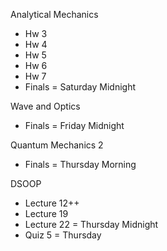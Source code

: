 Analytical Mechanics
- Hw 3
- Hw 4
- Hw 5
- Hw 6
- Hw 7
- Finals = Saturday Midnight

Wave and Optics
- Finals = Friday Midnight

Quantum Mechanics 2
- Finals = Thursday Morning

DSOOP
- Lecture 12++
- Lecture 19
- Lecture 22 = Thursday Midnight
- Quiz 5 = Thursday


